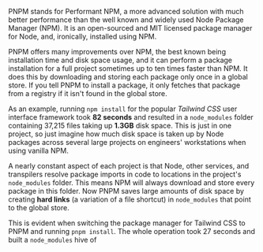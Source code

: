 PNPM stands for Performant NPM, a more advanced solution with much better performance than the well known and widely used Node Package Manager (NPM). It is an open-sourced and MIT licensed package manager for Node, and, ironically, installed using NPM.

PNPM offers many improvements over NPM, the best known being installation time and disk space usage, and it can perform a package installation for a full project sometimes up to ten times faster than NPM. It does this by downloading and storing each package only once in a global store. If you tell PNPM to install a package, it only fetches that package from a registry if it isn't found in the global store. 

As an example, running `npm install` for the popular *Tailwind CSS* user interface  framework took **82 seconds** and resulted in a `node_modules` folder containing 37,215 files taking up **1.3GB** disk space. This is just in one project, so just imagine how much disk space is taken up by Node packages across several large projects on engineers' workstations when using vanilla NPM.

A nearly constant aspect of each project is that Node, other services, and transpilers resolve package imports in code to locations in the project's `node_modules` folder. This means NPM will always download and store every package in this folder. Now PNPM saves large amounts of disk space by creating **hard links** (a variation of a file shortcut) in `node_modules` that point to the global store.

This is evident when switching the package manager for Tailwind CSS to PNPM and running `pnpm install`. The whole operation took 27 seconds and built a `node_modules` hive of 

